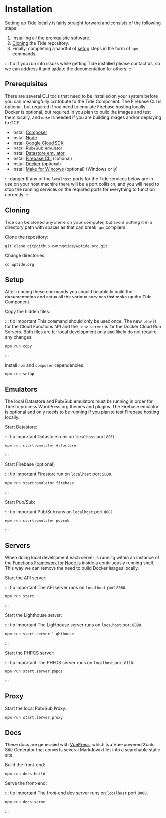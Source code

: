# Installation

Setting up Tide locally is fairly straight forward and consists of the following steps:

1. Installing all the [prerequisite](#prerequisites) software.
1. [Cloning](#cloning) the Tide repository.
1. Finally, completing a handful of [setup](#setup) steps in the form of `npm` commands.

::: tip
If you run into issues while getting Tide installed please contact us, so we can address it and update the documentation for others.
:::

## Prerequisites

There are several CLI tools that need to be installed on your system before you can meaningfully contribute to the Tide Component. The Firebase CLI is optional, but required if you need to emulate Firebase hosting locally. Docker is optional, but required in you plan to build the images and test them locally, and `make` is needed if you are building images and/or deploying to GCP.

* Install [Composer](https://getcomposer.org/)
* Install [Node](https://nodejs.org/en/download/)
* Install [Google Cloud SDK](https://cloud.google.com/sdk/docs/install)
* Install [Pub/Sub emulator](https://cloud.google.com/pubsub/docs/emulator)
* Install [Datastore emulator](https://cloud.google.com/datastore/docs/tools/datastore-emulator)
* Install [Firebase CLI](https://firebase.google.com/docs/cli) (optional)
* Install [Docker](https://docs.docker.com/get-docker/) (optional)
* Install [Make for Windows](http://gnuwin32.sourceforge.net/packages/make.htm) (optional) (Windows only)

::: danger
If any of the `localhost` ports for the Tide services below are in use on your host machine there will be a port collision, and you will need to stop the running services on the required ports for everything to function correctly.
:::

## Cloning

Tide can be cloned anywhere on your computer, but avoid putting it in a directory path with spaces as that can break `npm` compilers.

Clone the repository:

    git clone git@github.com:wptide/wptide.org.git

Change directories:

    cd wptide.org

## Setup

After running these commands you should be able to build the documentation and setup all the various services that make up the Tide Component.

Copy the hidden files:

::: tip Important
This command should only be used once. The new `.env` is for the Cloud Functions API and the `.env.server` is for the Docker Cloud Run Servers. Both files are for local development only and likely do not require any changes.

    npm run copy
:::

Install `npm` and `composer` dependencies:

    npm run setup

## Emulators

The local Datastore and Pub/Sub emulators must be running in order for Tide to process WordPress.org themes and plugins. The Firebase emulator is optional and only needs to be running if you plan to test Firebase hosting locally.

Start Datastore:

::: tip Important
Datastore runs on `localhost` port `8081`.

    npm run start:emulator:datastore
:::

Start Firebase (optional):

::: tip Important
Firestore run on `localhost` port `5000`.

    npm run start:emulator:firebase
:::

Start Pub/Sub:

::: tip Important
Pub/Sub runs on `localhost` port `8085`.

    npm run start:emulator:pubsub
:::

## Servers

When doing local development each server is running within an instance of the [Functions Framework for Node.js](https://github.com/GoogleCloudPlatform/functions-framework-nodejs) inside a continuously running shell. This way we can remove the need to build Docker images locally.

Start the API server:

::: tip Important
The API server runs on `localhost` port `8080`.

    npm run start
:::

Start the Lighthouse server:

::: tip Important
The Lighthouse server runs on `localhost` port `8090`.

    npm run start.server.lighthouse
:::

Start the PHPCS server:

::: tip Important
The PHPCS server runs on `localhost` port `8110`.

    npm run start.server.phpcs
:::

## Proxy

Start the local Pub/Sub Proxy: 

    npm run start.server.proxy

## Docs

These docs are generated with [VuePress](https://vuepress.vuejs.org/), which is a Vue-powered Static Site Generator that converts several Markdown files into a searchable static site.

Build the front-end:

    npm run docs:build

Serve the front-end:

::: tip Important
The front-end dev server runs on `localhost` port `8000`.

    npm run docs:serve
:::
